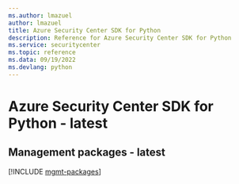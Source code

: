 ```yaml
---
ms.author: lmazuel
author: lmazuel
title: Azure Security Center SDK for Python
description: Reference for Azure Security Center SDK for Python
ms.service: securitycenter
ms.topic: reference
ms.data: 09/19/2022
ms.devlang: python
---
```

# Azure Security Center SDK for Python - latest

## Management packages - latest
[!INCLUDE [mgmt-packages](security-center-mgmt-index.md)]